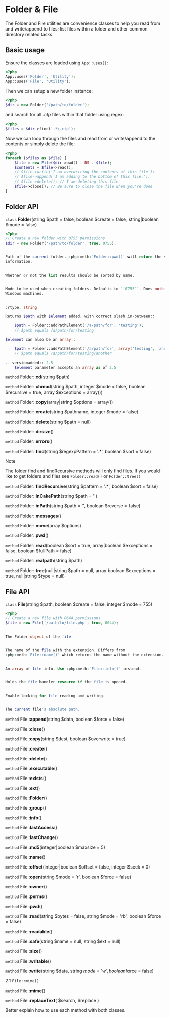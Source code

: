 # Folder & File

The Folder and File utilities are convenience classes to help you read from and
write/append to files; list files within a folder and other common directory
related tasks.

## Basic usage

Ensure the classes are loaded using `App::uses()`:

``` php
<?php
App::uses('Folder', 'Utility');
App::uses('File', 'Utility');
```

Then we can setup a new folder instance:

``` php
<?php
$dir = new Folder('/path/to/folder');
```

and search for all *.ctp* files within that folder using regex:

``` php
<?php
$files = $dir->find('.*\.ctp');
```

Now we can loop through the files and read from or write/append to the contents or
simply delete the file:

``` php
<?php
foreach ($files as $file) {
    $file = new File($dir->pwd() . DS . $file);
    $contents = $file->read();
    // $file->write('I am overwriting the contents of this file');
    // $file->append('I am adding to the bottom of this file.');
    // $file->delete(); // I am deleting this file
    $file->close(); // Be sure to close the file when you're done
}
```

## Folder API

`class` **Folder**(string $path = false, boolean $create = false, string|boolean $mode = false)

``` php
<?php
// Create a new folder with 0755 permissions
$dir = new Folder('/path/to/folder', true, 0755);


Path of the current folder. :php:meth:`Folder::pwd()` will return the same
information.


Whether or not the list results should be sorted by name.


Mode to be used when creating folders. Defaults to ``0755``. Does nothing on
Windows machines.


:rtype: string

Returns $path with $element added, with correct slash in-between::

    $path = Folder::addPathElement('/a/path/for', 'testing');
    // $path equals /a/path/for/testing

$element can also be an array::

    $path = Folder::addPathElement('/a/path/for', array('testing', 'another'));
    // $path equals /a/path/for/testing/another

.. versionadded:: 2.5
    $element parameter accepts an array as of 2.5
```

`method` Folder::**cd**(string $path)

`method` Folder::**chmod**(string $path, integer $mode = false, boolean $recursive = true, array $exceptions = array())

`method` Folder::**copy**(array|string $options = array())

`method` Folder::**create**(string $pathname, integer $mode = false)

`method` Folder::**delete**(string $path = null)

`method` Folder::**dirsize**()

`method` Folder::**errors**()

`method` Folder::**find**(string $regexpPattern = '.*', boolean $sort = false)

> [!NOTE]
> The folder find and findRecursive methods will only find files. If you
> would like to get folders and files see `Folder::read()` or
> `Folder::tree()`

`method` Folder::**findRecursive**(string $pattern = '.*', boolean $sort = false)

`method` Folder::**inCakePath**(string $path = '')

`method` Folder::**inPath**(string $path = '', boolean $reverse = false)

`method` Folder::**messages**()

`method` Folder::**move**(array $options)

`method` Folder::**pwd**()

`method` Folder::**read**(boolean $sort = true, array|boolean $exceptions = false, boolean $fullPath = false)

`method` Folder::**realpath**(string $path)

`method` Folder::**tree**(null|string $path = null, array|boolean $exceptions = true, null|string $type = null)

## File API

`class` **File**(string $path, boolean $create = false, integer $mode = 755)

``` php
<?php
// Create a new file with 0644 permissions
$file = new File('/path/to/file.php', true, 0644);


The Folder object of the file.


The name of the file with the extension. Differs from
:php:meth:`File::name()` which returns the name without the extension.


An array of file info. Use :php:meth:`File::info()` instead.


Holds the file handler resource if the file is opened.


Enable locking for file reading and writing.


The current file's absolute path.
```

`method` File::**append**(string $data, boolean $force = false)

`method` File::**close**()

`method` File::**copy**(string $dest, boolean $overwrite = true)

`method` File::**create**()

`method` File::**delete**()

`method` File::**executable**()

`method` File::**exists**()

`method` File::**ext**()

`method` File::**Folder**()

`method` File::**group**()

`method` File::**info**()

`method` File::**lastAccess**()

`method` File::**lastChange**()

`method` File::**md5**(integer|boolean $maxsize = 5)

`method` File::**name**()

`method` File::**offset**(integer|boolean $offset = false, integer $seek = 0)

`method` File::**open**(string $mode = 'r', boolean $force = false)

`method` File::**owner**()

`method` File::**perms**()

`method` File::**pwd**()

`method` File::**read**(string $bytes = false, string $mode = 'rb', boolean $force = false)

`method` File::**readable**()

`method` File::**safe**(string $name = null, string $ext = null)

`method` File::**size**()

`method` File::**writable**()

`method` File::**write**(string $data, string $mode = 'w', boolean$force = false)

<div class="versionadded">

2.1 `File::mime()`

</div>

`method` File::**mime**()

`method` File::**replaceText**( $search, $replace )

<div class="todo">

Better explain how to use each method with both classes.

</div>
